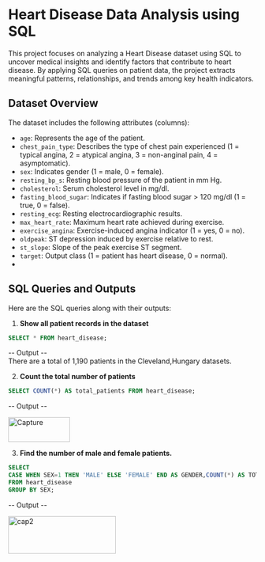 # Heart Disease Data Analysis using SQL
This project focuses on analyzing a Heart Disease dataset using SQL to uncover medical insights and identify factors that contribute to heart disease.
By applying SQL queries on patient data, the project extracts meaningful patterns, relationships, and trends among key health indicators.
## Dataset Overview

The dataset includes the following attributes (columns):

- `age`: Represents the age of the patient.
- `chest_pain_type`: Describes the type of chest pain experienced (1 = typical angina, 2 = atypical angina, 3 = non-anginal pain, 4 = asymptomatic).
- `sex`: Indicates gender (1 = male, 0 = female).
- `resting_bp_s`: Resting blood pressure of the patient in mm Hg.
- `cholesterol`: Serum cholesterol level in mg/dl.
- `fasting_blood_sugar`: Indicates if fasting blood sugar > 120 mg/dl (1 = true, 0 = false).
- `resting_ecg`: Resting electrocardiographic results.
- `max_heart_rate`: Maximum heart rate achieved during exercise.
- `exercise_angina`: Exercise-induced angina indicator (1 = yes, 0 = no).
- `oldpeak`: ST depression induced by exercise relative to rest.
- `st_slope`: Slope of the peak exercise ST segment.
- `target`: Output class (1 = patient has heart disease, 0 = normal).
- 


## SQL Queries and Outputs

Here are the SQL queries along with their outputs:

1. **Show all patient records in the dataset**

```sql
SELECT * FROM heart_disease;
```
-- Output --  
There are a total of 1,190 patients in the Cleveland,Hungary datasets.

2. **Count the total number of patients**

```sql
SELECT COUNT(*) AS total_patients FROM heart_disease;
```
-- Output -- 

<img width="125" height="50" alt="Capture" src="https://github.com/user-attachments/assets/417e9c21-24f6-4f3b-884f-c2273a3dd7d1" />

3. **Find the number of male and female patients.**

```sql
SELECT 
CASE WHEN SEX=1 THEN 'MALE' ELSE 'FEMALE' END AS GENDER,COUNT(*) AS TOTAL_PATIENT
FROM heart_disease
GROUP BY SEX;
```
-- Output -- 

<img width="218" height="76" alt="cap2" src="https://github.com/user-attachments/assets/6205bd80-3c95-456d-98b7-eddfda4f17e7" />


